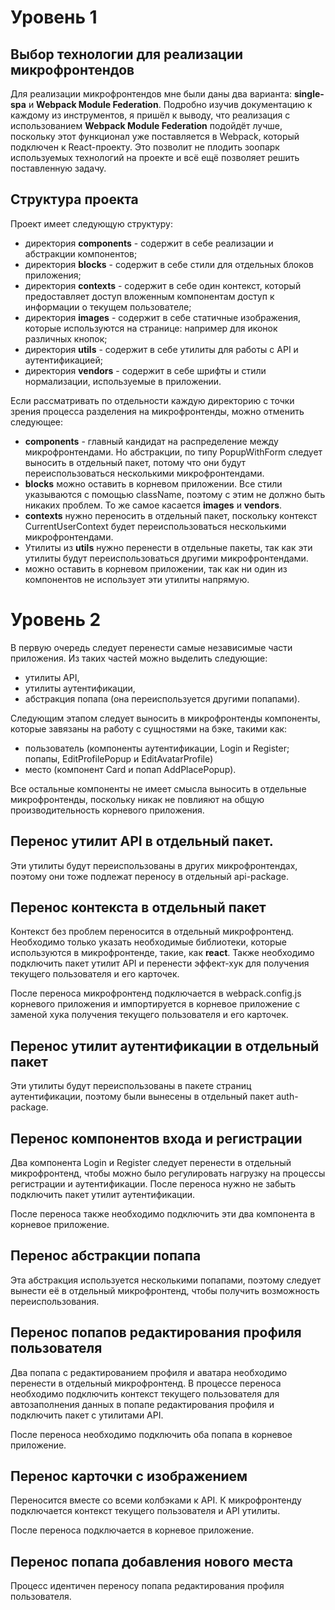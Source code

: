 # Уровень 1

## Выбор технологии для реализации микрофронтендов

Для реализации микрофронтендов мне были даны два варианта: **single-spa** и **Webpack Module Federation**. 
Подробно изучив документацию к каждому из инструментов, я пришёл к выводу, что реализация с использованием 
**Webpack Module Federation** подойдёт лучше, поскольку этот функционал уже поставляется в Webpack, который
подключен к React-проекту. Это позволит не плодить зоопарк используемых технологий на проекте и всё ещё
позволяет решить поставленную задачу.

## Структура проекта

Проект имеет следующую структуру:

- директория **components** - содержит в себе реализации и абстракции компонентов;
- директория **blocks** - содержит в себе стили для отдельных блоков приложения;
- директория **contexts** - содержит в себе один контекст, который предоставляет доступ вложенным компонентам 
  доступ к информации о текущем пользователе;
- директория **images** - содержит в себе статичные изображения, которые используются на странице: например 
  для иконок различных кнопок; 
- директория **utils** - содержит в себе утилиты для работы с API и аутентификацией;
- директория **vendors** - содержит в себе шрифты и стили нормализации, используемые в приложении.

Если рассматривать по отдельности каждую директорию с точки зрения процесса разделения на микрофронтенды,
можно отменить следующее:

- **components** - главный кандидат на распределение между микрофронтендами. Но абстракции, по типу 
  PopupWithForm следует выносить в отдельный пакет, потому что они будут переиспользоваться несколькими
  микрофронтендами.
- **blocks** можно оставить в корневом приложении. Все стили указываются с помощью className, поэтому с
  этим не должно быть никаких проблем. То же самое касается **images** и **vendors**.
- **contexts** нужно переносить в отдельный пакет, поскольку контекст CurrentUserContext будет
  переиспользоваться несколькими микрофронтендами.
- Утилиты из **utils** нужно перенести в отдельные пакеты, так как эти утилиты будут переиспользоваться 
  другими микрофронтендами.
- можно оставить в корневом приложении, так как ни один из компонентов не использует эти утилиты
  напрямую.
  
# Уровень 2

В первую очередь следует перенести самые независимые части приложения. Из таких частей можно выделить следующие:

- утилиты API,
- утилиты аутентификации,
- абстракция попапа (она переиспользуется другими попапами).

Следующим этапом следует выносить в микрофронтенды компоненты, которые завязаны на работу с сущностями на бэке,
такими как:

- пользователь (компоненты аутентификации, Login и Register; попапы, EditProfilePopup и EditAvatarProfile)
- место (компонент Card и попап AddPlacePopup).

Все остальные компоненты не имеет смысла выносить в отдельные микрофронтенды, поскольку никак не повлияют
на общую производительность корневого приложения.

## Перенос утилит API в отдельный пакет.

Эти утилиты будут переиспользованы в других микрофронтендах, поэтому они тоже подлежат переносу в отдельный
api-package.

## Перенос контекста в отдельный пакет

Контекст без проблем переносится в отдельный микрофронтенд. Необходимо только указать необходимые библиотеки,
которые используются в микрофронтенде, такие, как **react**. Также необходимо подключить пакет утилит
API и перенести эффект-хук для получения текущего пользователя и его карточек.

После переноса микрофронтенд подключается в webpack.config.js корневого приложения и импортируется в корневое
приложение с заменой хука получения текущего пользователя и его карточек.

## Перенос утилит аутентификации в отдельный пакет

Эти утилиты будут переиспользованы в пакете страниц аутентификации, поэтому были вынесены в отдельный пакет
auth-package.

## Перенос компонентов входа и регистрации

Два компонента Login и Register следует перенести в отдельный микрофронтенд, чтобы можно было регулировать 
нагрузку на процессы регистрации и аутентификации. После переноса нужно не забыть подключить пакет утилит
аутентификации.

После переноса также необходимо подключить эти два компонента в корневое приложение.

## Перенос абстракции попапа

Эта абстракция используется несколькими попапами, поэтому следует вынести её в отдельный микрофронтенд, чтобы
получить возможность переиспользования.

## Перенос попапов редактирования профиля пользователя

Два попапа с редактированием профиля и аватара необходимо перенести в отдельный микрофронтенд. В процессе 
переноса необходимо подключить контекст текущего пользователя для автозаполнения данных в попапе редактирования
профиля и подключить пакет с утилитами API.

После переноса необходимо подключить оба попапа в корневое приложение.

## Перенос карточки с изображением

Переносится вместе со всеми колбэками к API. К микрофронтенду подключается контекст текущего пользователя и 
API утилиты.

После переноса подключается в корневое приложение.

## Перенос попапа добавления нового места

Процесс идентичен переносу попапа редактирования профиля пользователя.